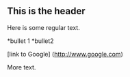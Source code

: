 ## This is the header

Here is some regular text.

*bullet 1
*bullet2

[link to Google] (http://www.google.com)

More text.